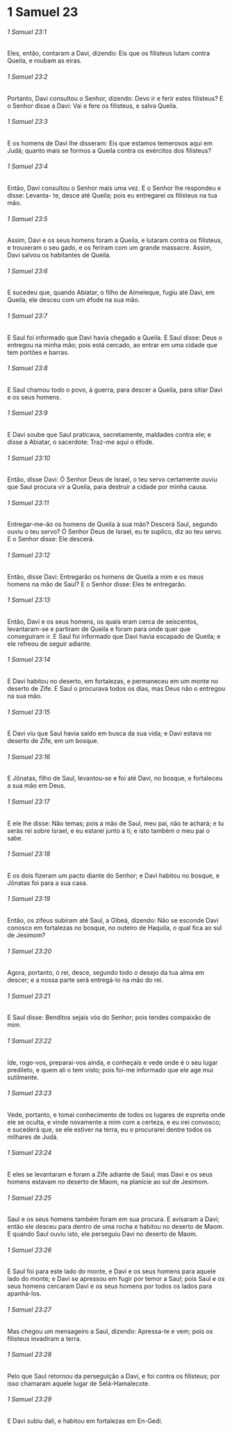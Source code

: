 # 1 Samuel 23

###### 1 Samuel 23:1

Eles, então, contaram a Davi, dizendo: Eis que os filisteus lutam contra Queila, e roubam as eiras.

###### 1 Samuel 23:2

Portanto, Davi consultou o Senhor, dizendo: Devo ir e ferir estes filisteus? E o Senhor disse a Davi: Vai e fere os filisteus, e salva Queila.

###### 1 Samuel 23:3

E os homens de Davi lhe disseram: Eis que estamos temerosos aqui em Judá; quanto mais se formos a Queila contra os exércitos dos filisteus?

###### 1 Samuel 23:4

Então, Davi consultou o Senhor mais uma vez. E o Senhor lhe respondeu e disse: Levanta- te, desce até Queila; pois eu entregarei os filisteus na tua mão.

###### 1 Samuel 23:5

Assim, Davi e os seus homens foram a Queila, e lutaram contra os filisteus, e trouxeram o seu gado, e os feriram com um grande massacre. Assim, Davi salvou os habitantes de Queila.

###### 1 Samuel 23:6

E sucedeu que, quando Abiatar, o filho de Aimeleque, fugiu até Davi, em Queila, ele desceu com um éfode na sua mão.

###### 1 Samuel 23:7

E Saul foi informado que Davi havia chegado a Queila. E Saul disse: Deus o entregou na minha mão; pois está cercado, ao entrar em uma cidade que tem portões e barras.

###### 1 Samuel 23:8

E Saul chamou todo o povo, à guerra, para descer a Queila, para sitiar Davi e os seus homens.

###### 1 Samuel 23:9

E Davi soube que Saul praticava, secretamente, maldades contra ele; e disse a Abiatar, o sacerdote: Traz-me aqui o éfode.

###### 1 Samuel 23:10

Então, disse Davi: Ó Senhor Deus de Israel, o teu servo certamente ouviu que Saul procura vir a Queila, para destruir a cidade por minha causa.

###### 1 Samuel 23:11

Entregar-me-ão os homens de Queila à sua mão? Descerá Saul, segundo ouviu o teu servo? Ó Senhor Deus de Israel, eu te suplico, diz ao teu servo. E o Senhor disse: Ele descerá.

###### 1 Samuel 23:12

Então, disse Davi: Entregarão os homens de Queila a mim e os meus homens na mão de Saul? E o Senhor disse: Eles te entregarão.

###### 1 Samuel 23:13

Então, Davi e os seus homens, os quais eram cerca de seiscentos, levantaram-se e partiram de Queila e foram para onde quer que conseguiram ir. E Saul foi informado que Davi havia escapado de Queila; e ele refreou de seguir adiante.

###### 1 Samuel 23:14

E Davi habitou no deserto, em fortalezas, e permaneceu em um monte no deserto de Zife. E Saul o procurava todos os dias, mas Deus não o entregou na sua mão.

###### 1 Samuel 23:15

E Davi viu que Saul havia saído em busca da sua vida; e Davi estava no deserto de Zife, em um bosque.

###### 1 Samuel 23:16

E Jônatas, filho de Saul, levantou-se e foi até Davi, no bosque, e fortaleceu a sua mão em Deus.

###### 1 Samuel 23:17

E ele lhe disse: Não temas; pois a mão de Saul, meu pai, não te achará; e tu serás rei sobre Israel, e eu estarei junto a ti; e isto também o meu pai o sabe.

###### 1 Samuel 23:18

E os dois fizeram um pacto diante do Senhor; e Davi habitou no bosque, e Jônatas foi para a sua casa.

###### 1 Samuel 23:19

Então, os zifeus subiram até Saul, a Gibeá, dizendo: Não se esconde Davi conosco em fortalezas no bosque, no outeiro de Haquila, o qual fica ao sul de Jesimom?

###### 1 Samuel 23:20

Agora, portanto, ó rei, desce, segundo todo o desejo da tua alma em descer; e a nossa parte será entregá-lo na mão do rei.

###### 1 Samuel 23:21

E Saul disse: Benditos sejais vós do Senhor; pois tendes compaixão de mim.

###### 1 Samuel 23:22

Ide, rogo-vos, preparai-vos ainda, e conheçais e vede onde é o seu lugar predileto, e quem ali o tem visto; pois foi-me informado que ele age mui sutilmente.

###### 1 Samuel 23:23

Vede, portanto, e tomai conhecimento de todos os lugares de espreita onde ele se oculta, e vinde novamente a mim com a certeza, e eu irei convosco; e sucederá que, se ele estiver na terra, eu o procurarei dentre todos os milhares de Judá.

###### 1 Samuel 23:24

E eles se levantaram e foram a Zife adiante de Saul; mas Davi e os seus homens estavam no deserto de Maom, na planície ao sul de Jesimom.

###### 1 Samuel 23:25

Saul e os seus homens também foram em sua procura. E avisaram a Davi; então ele desceu para dentro de uma rocha e habitou no deserto de Maom. E quando Saul ouviu isto, ele perseguiu Davi no deserto de Maom.

###### 1 Samuel 23:26

E Saul foi para este lado do monte, e Davi e os seus homens para aquele lado do monte; e Davi se apressou em fugir por temor a Saul; pois Saul e os seus homens cercaram Davi e os seus homens por todos os lados para apanhá-los.

###### 1 Samuel 23:27

Mas chegou um mensageiro a Saul, dizendo: Apressa-te e vem; pois os filisteus invadiram a terra.

###### 1 Samuel 23:28

Pelo que Saul retornou da perseguição a Davi, e foi contra os filisteus; por isso chamaram aquele lugar de Selá-Hamalecote.

###### 1 Samuel 23:29

E Davi subiu dali, e habitou em fortalezas em En-Gedi.

